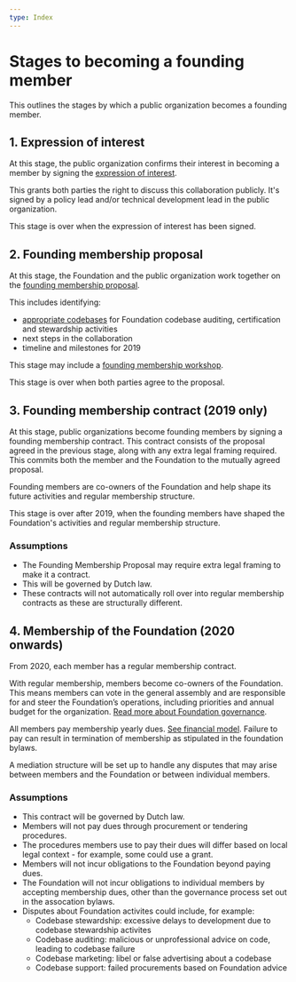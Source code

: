 ```yaml
---
type: Index
---
```


# Stages to becoming a founding member

This outlines the stages by which a public organization becomes a founding member.

## 1. Expression of interest

At this stage, the public organization confirms their interest in becoming a member by signing the [expression of interest](expression-of-interest.md).

This grants both parties the right to discuss this collaboration publicly. It's signed by a policy lead and/or technical development lead in the public organization.

This stage is over when the expression of interest has been signed.

## 2. Founding membership proposal

At this stage, the Foundation and the public organization work together on the [founding membership proposal](founding-membership-proposal.md).

This includes identifying:

* [appropriate codebases](identify-potential-codebase.md) for Foundation codebase auditing, certification and stewardship activities
* next steps in the collaboration
* timeline and milestones for 2019

This stage may include a [founding membership workshop](founding-membership-workshop.md).

This stage is over when both parties agree to the proposal.

## 3. Founding membership contract (2019 only)

At this stage, public organizations become founding members by signing a founding membership contract. This contract consists of the proposal agreed in the previous stage, along with any extra legal framing required. This commits both the member and the Foundation to the mutually agreed proposal.

Founding members are co-owners of the Foundation and help shape its future activities and regular membership structure. 

This stage is over after 2019, when the founding members have shaped the Foundation's activities and regular membership structure.

### Assumptions

* The Founding Membership Proposal may require extra legal framing to make it a contract.
* This will be governed by Dutch law.
* These contracts will not automatically roll over into regular membership contracts as these are structurally different.

## 4. Membership of the Foundation (2020 onwards)

From 2020, each member has a regular membership contract.

With regular membership, members become co-owners of the Foundation. This means members can vote in the general assembly and are responsible for and steer the Foundation’s operations, including priorities and annual budget for the organization. [Read more about Foundation governance](../../organization/governance-model.md).

All members pay membership yearly dues. [See financial model](../../organization/financial-model.md). Failure to pay can result in termination of membership as stipulated in the foundation bylaws. 

A mediation structure will be set up to handle any disputes that may arise between members and the Foundation or between individual members.

### Assumptions
* This contract will be governed by Dutch law.
* Members will not pay dues through procurement or tendering procedures.
* The procedures members use to pay their dues will differ based on local legal context -  for example, some could use a grant.
* Members will not incur obligations to the Foundation beyond paying dues.
* The Foundation will not incur obligations to individual members by accepting membership dues, other than the governance process set out in the assocation bylaws.
* Disputes about Foundation activites could include, for example:
    * Codebase stewardship: excessive delays to development due to codebase stewardship activites
    * Codebase auditing: malicious or unprofessional advice on code, leading to codebase failure
    * Codebase marketing: libel or false advertising about a codebase
    * Codebase support: failed procurements based on Foundation advice
